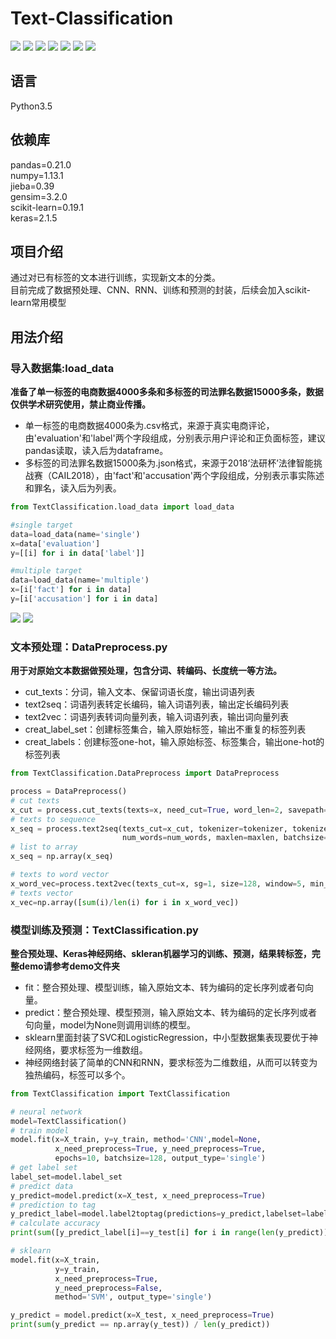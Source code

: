 ﻿# Text-Classification
[![](https://img.shields.io/badge/Python-3.5-blue.svg)](https://www.python.org/)
[![](https://img.shields.io/badge/pandas-0.21.0-brightgreen.svg)](https://pypi.python.org/pypi/pandas/0.21.0)
[![](https://img.shields.io/badge/numpy-1.13.1-brightgreen.svg)](https://pypi.python.org/pypi/numpy/1.13.1)
[![](https://img.shields.io/badge/jieba-0.39-brightgreen.svg)](https://pypi.python.org/pypi/jieba/0.39)
[![](https://img.shields.io/badge/gensim-3.2.0-brightgreen.svg)](https://pypi.python.org/pypi/gensim/3.2.0)
[![](https://img.shields.io/badge/Keras-2.1.5-brightgreen.svg)](https://pypi.python.org/pypi/Keras/2.1.5)
[![](https://img.shields.io/badge/scikit--learn-0.19.1-brightgreen.svg)](https://pypi.python.org/pypi/scikit-learn/0.19.1)

## 语言
Python3.5<br>
## 依赖库
pandas=0.21.0<br>
numpy=1.13.1<br>
jieba=0.39<br>
gensim=3.2.0<br>
scikit-learn=0.19.1<br>
keras=2.1.5<br>


## 项目介绍
通过对已有标签的文本进行训练，实现新文本的分类。<br>
目前完成了数据预处理、CNN、RNN、训练和预测的封装，后续会加入scikit-learn常用模型<br>

## 用法介绍
### 导入数据集:load_data
**准备了单一标签的电商数据4000多条和多标签的司法罪名数据15000多条，数据仅供学术研究使用，禁止商业传播。**<br>
* 单一标签的电商数据4000条为.csv格式，来源于真实电商评论，由'evaluation'和'label'两个字段组成，分别表示用户评论和正负面标签，建议pandas读取，读入后为dataframe。<br>
* 多标签的司法罪名数据15000条为.json格式，来源于2018‘法研杯’法律智能挑战赛（CAIL2018），由'fact'和'accusation'两个字段组成，分别表示事实陈述和罪名，读入后为列表。<br>
``` python
from TextClassification.load_data import load_data

#single target
data=load_data(name='single')
x=data['evaluation']
y=[[i] for i in data['label']]

#multiple target
data=load_data(name='multiple')
x=[i['fact'] for i in data]
y=[i['accusation'] for i in data]
```
![](https://github.com/renjunxiang/Text-Classification/blob/master/picture/data_single.png)
![](https://github.com/renjunxiang/Text-Classification/blob/master/picture/data_multiple.png)

### 文本预处理：DataPreprocess.py
**用于对原始文本数据做预处理，包含分词、转编码、长度统一等方法。**<br>
* cut_texts：分词，输入文本、保留词语长度，输出词语列表<br>
* text2seq：词语列表转定长编码，输入词语列表，输出定长编码列表<br>
* text2vec：词语列表转词向量列表，输入词语列表，输出词向量列表<br>
* creat_label_set：创建标签集合，输入原始标签，输出不重复的标签列表<br>
* creat_labels：创建标签one-hot，输入原始标签、标签集合，输出one-hot的标签列表<br>
``` python
from TextClassification.DataPreprocess import DataPreprocess

process = DataPreprocess()
# cut texts
x_cut = process.cut_texts(texts=x, need_cut=True, word_len=2, savepath=None)
# texts to sequence
x_seq = process.text2seq(texts_cut=x_cut, tokenizer=tokenizer, tokenizer_savapah=None,
                         num_words=num_words, maxlen=maxlen, batchsize=10000)
# list to array
x_seq = np.array(x_seq)

# texts to word vector					 
x_word_vec=process.text2vec(texts_cut=x, sg=1, size=128, window=5, min_count=1)
# texts vector
x_vec=np.array([sum(i)/len(i) for i in x_word_vec])
```

### 模型训练及预测：TextClassification.py
**整合预处理、Keras神经网络、skleran机器学习的训练、预测，结果转标签，完整demo请参考demo文件夹**<br>
* fit：整合预处理、模型训练，输入原始文本、转为编码的定长序列或者句向量。<br>
* predict：整合预处理、模型预测，输入原始文本、转为编码的定长序列或者句向量，model为None则调用训练的模型。<br>
* sklearn里面封装了SVC和LogisticRegression，中小型数据集表现要优于神经网络，要求标签为一维数组。<br>
* 神经网络封装了简单的CNN和RNN，要求标签为二维数组，从而可以转变为独热编码，标签可以多个。<br>
``` python
from TextClassification import TextClassification

# neural network
model=TextClassification()
# train model
model.fit(x=X_train, y=y_train, method='CNN',model=None,
          x_need_preprocess=True, y_need_preprocess=True,
          epochs=10, batchsize=128, output_type='single')
# get label set
label_set=model.label_set
# predict data
y_predict=model.predict(x=X_test, x_need_preprocess=True)
# prediction to tag
y_predict_label=model.label2toptag(predictions=y_predict,labelset=label_set)
# calculate accuracy
print(sum([y_predict_label[i]==y_test[i] for i in range(len(y_predict))])/len(y_predict))

# sklearn
model.fit(x=X_train,
          y=y_train,
          x_need_preprocess=True,
          y_need_preprocess=False,
          method='SVM', output_type='single')

y_predict = model.predict(x=X_test, x_need_preprocess=True)
print(sum(y_predict == np.array(y_test)) / len(y_predict))
```



